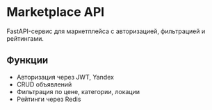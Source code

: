 # Marketplace API

FastAPI-сервис для маркетплейса с авторизацией, фильтрацией и рейтингами.

## Функции
- Авторизация через JWT, Yandex
- CRUD объявлений
- Фильтрация по цене, категории, локации
- Рейтинги через Redis



